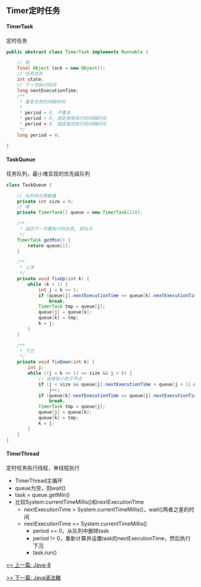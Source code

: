 ## Timer定时任务

#### TimerTask

定时任务

```java
public abstract class TimerTask implements Runnable {

    // 锁
    final Object lock = new Object();
    // 任务状态
    int state;
    // 下一次执行时间
    long nextExecutionTime;
    /**
     * 重复任务的间隔时间
     *
     * period = 0, 不重复
     * period > 0, 固定频率执行的间隔时间
     * period < 0, 固定延迟执行的间隔时间
     */
    long period = 0;

}
```

#### TaskQueue

任务队列，最小堆实现的优先级队列

```java
class TaskQueue {

    // 队列中元素数量
    private int size = 0;
    // 堆
    private TimerTask[] queue = new TimerTask[128];

    /**
     * 返回下一次要执行的任务, 即队头
     */
    TimerTask getMin() {
        return queue[1];
    }

    /**
     * 上浮
     */
    private void fixUp(int k) {
        while (k > 1) {
            int j = k >> 1;
            if (queue[j].nextExecutionTime <= queue[k].nextExecutionTime)
                break;
            TimerTask tmp = queue[j];
            queue[j] = queue[k];
            queue[k] = tmp;
            k = j;
        }
    }

    /**
     * 下沉
     */
    private void fixDown(int k) {
        int j;
        while ((j = k << 1) <= size && j > 0) {
            // 选择较小的子节点
            if (j < size && queue[j].nextExecutionTime > queue[j + 1].nextExecutionTime)
                j++;
            if (queue[k].nextExecutionTime <= queue[j].nextExecutionTime)
                break;
            TimerTask tmp = queue[j];
            queue[j] = queue[k];
            queue[k] = tmp;
            k = j;
        }
    }
}
```

#### TimerThread

定时任务执行线程，单线程执行

* TimerThread主循环
* queue为空，则wait()
* task = queue.getMin()
* 比较System.currentTimeMillis()和nextExecutionTime
    * nextExecutionTime > System.currentTimeMillis()，wait()两者之差的时间
    * nextExecutionTime <= System.currentTimeMillis()
        * period == 0，从队列中删除task
        * period != 0，重新计算并设置task的nextExecutionTime，然后执行下沉
        * task.run()


[<< 上一篇: Java-8](2-Java基础/Java-8.md)

[>> 下一篇: Java语法糖](2-Java基础/Java语法糖.md)
